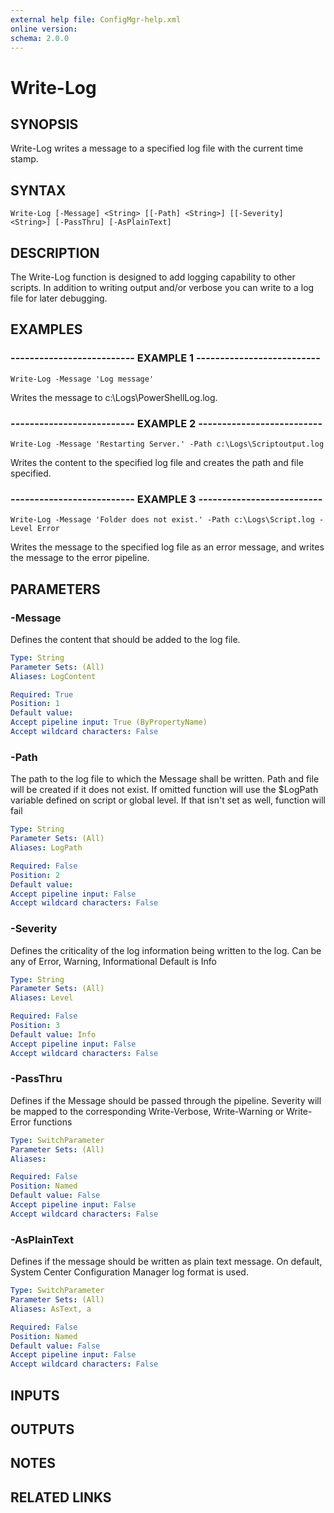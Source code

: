 ```yaml
---
external help file: ConfigMgr-help.xml
online version: 
schema: 2.0.0
---
```


# Write-Log
## SYNOPSIS
Write-Log writes a message to a specified log file with the current time stamp.

## SYNTAX

```
Write-Log [-Message] <String> [[-Path] <String>] [[-Severity] <String>] [-PassThru] [-AsPlainText]
```

## DESCRIPTION
The Write-Log function is designed to add logging capability to other scripts.
In addition to writing output and/or verbose you can write to a log file for
later debugging.

## EXAMPLES

### -------------------------- EXAMPLE 1 --------------------------
```
Write-Log -Message 'Log message'
```

Writes the message to c:\Logs\PowerShellLog.log.

### -------------------------- EXAMPLE 2 --------------------------
```
Write-Log -Message 'Restarting Server.' -Path c:\Logs\Scriptoutput.log
```

Writes the content to the specified log file and creates the path and file specified.

### -------------------------- EXAMPLE 3 --------------------------
```
Write-Log -Message 'Folder does not exist.' -Path c:\Logs\Script.log -Level Error
```

Writes the message to the specified log file as an error message, and writes the message to the error pipeline.

## PARAMETERS

### -Message
Defines the content that should be added to the log file.

```yaml
Type: String
Parameter Sets: (All)
Aliases: LogContent

Required: True
Position: 1
Default value: 
Accept pipeline input: True (ByPropertyName)
Accept wildcard characters: False
```

### -Path
The path to the log file to which the Message shall be written.
Path and file will be created if it does not exist.
If omitted function will use the $LogPath variable defined on script or global level.
If that isn't set as well, function will fail

```yaml
Type: String
Parameter Sets: (All)
Aliases: LogPath

Required: False
Position: 2
Default value: 
Accept pipeline input: False
Accept wildcard characters: False
```

### -Severity
Defines the criticality of the log information being written to the log.
Can be any of Error, Warning, Informational
Default is Info

```yaml
Type: String
Parameter Sets: (All)
Aliases: Level

Required: False
Position: 3
Default value: Info
Accept pipeline input: False
Accept wildcard characters: False
```

### -PassThru
Defines if the Message should be passed through the pipeline.
Severity will be mapped to the corresponding Write-Verbose, Write-Warning
or Write-Error functions

```yaml
Type: SwitchParameter
Parameter Sets: (All)
Aliases: 

Required: False
Position: Named
Default value: False
Accept pipeline input: False
Accept wildcard characters: False
```

### -AsPlainText
Defines if the message should be written as plain text message.
On default, System Center Configuration Manager log format is used.

```yaml
Type: SwitchParameter
Parameter Sets: (All)
Aliases: AsText, a

Required: False
Position: Named
Default value: False
Accept pipeline input: False
Accept wildcard characters: False
```

## INPUTS

## OUTPUTS

## NOTES

## RELATED LINKS

